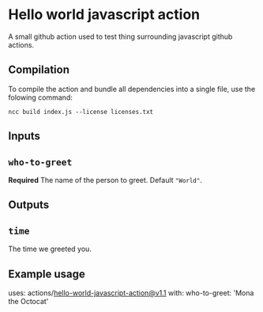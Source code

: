 # Hello world javascript action

A small github action used to test thing surrounding javascript github actions.

## Compilation

To compile the action and bundle all dependencies into a single file, use the folowing command:

`ncc build index.js --license licenses.txt`

## Inputs

## `who-to-greet`

**Required** The name of the person to greet. Default `"World"`.

## Outputs

## `time`

The time we greeted you.

## Example usage

uses: actions/hello-world-javascript-action@v1.1
with:
who-to-greet: 'Mona the Octocat'
